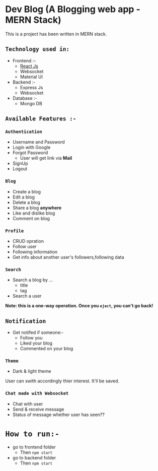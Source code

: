 # Dev Blog (A Blogging web app - MERN Stack)

This is a project has been written in MERN stack.

## `Technology used in:`

- Frontend :-
  - [React Js](https://reactjs.org/)
  - Websocket
  - Material UI
- Backend :-
  - Express Js
  - Websocket
- Database :-
  - Mongo DB

## `Available Features :-`

### `Authentication`

- Username and Password
- Login with Google
- Forgot Password
  - User will get link via **Mail**
- SignUp
- Logout

### `Blog`

- Create a blog
- Edit a blog
- Delete a blog
- Share a blog **anywhere**
- Like and dislike blog
- Comment on blog

### `Profile`

- CRUD opration
- Follow user
- Following information
- Get info about another user's followers,following data

### `Search`

- Search a blog by ...
  - title
  - tag
- Search a user

**Note: this is a one-way operation. Once you `eject`, you can't go back!**

## `Notification`

- Get notifed if someone:-
  - Follow you
  - Liked your blog
  - Commented on your blog

### `Theme`

- Dark & light theme

User can swith accordingly thier interest.
It'll be saved.

### `Chat made with Websocket`

- Chat with user
- Send & receive message
- Status of message whether user has seen??

# `How to run:-`

- go to frontend folder
  - Then `npm start`
- go to backend folder
  - Then `npm start`
